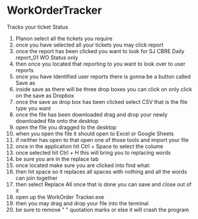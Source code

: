# WorkOrderTracker
Tracks your ticket Status

1. Planon select all the tickets you require
2. once you have selected all your tickets you may click report
3. once the report has been clicked you want to look for SJ CBRE Daily report_01 WO Status only
4. then once you located that reporting to you want to look over to user reports
5. once you have Identified user reports there is gonna be a button called Save as
6. inside save as there will be three drop boxes you can click on only click on the save as Dropbox
7. once the save as drop box has been clicked select CSV that is the file type you want
8. once the file has been downloaded drag and drop your newly downloaded file onto the desktop
9. open the file you dragged to the desktop
10. when you open the file it should open to Excel or Google Sheets
11. if neither has open to that open one of those tools and import your file
12. once in the application hit Ctrl + Space to select the colume
13. once selected hit Ctrl + H this will bring you to replacing words
14. be sure you are in the replace tab
15. once located make sure you are clicked into find what:
16. then hit space so it replaces all spaces with nothing and all the words can join together
17. then select Replace All once that is done you can save and close out of it
18. open up the WorkOrder Tracker.exe
19. then you may drag and drop your file into the terminal
20. be sure to remove " " quotation marks or else it will crash the program
